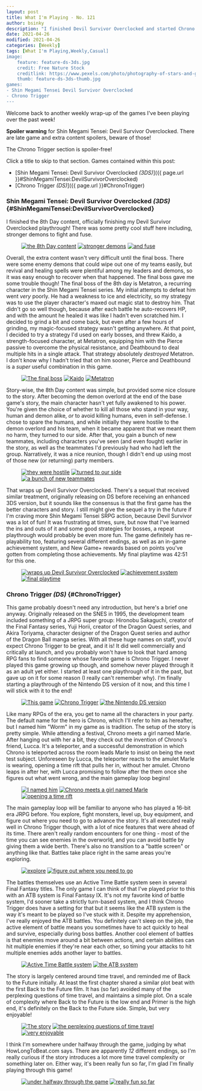 ```yaml
---
layout: post
title: What I'm Playing - No. 121
author: bsinky
description: "I finished Devil Survivor Overclocked and started Chrono Trigger!"
date: 2021-04-26
modified: 2021-04-26
categories: [Weekly]
tags: [What I'm Playing,Weekly,Casual]
image:
    feature: feature-ds-3ds.jpg
    credit: Free Nature Stock
    creditlink: https://www.pexels.com/photo/photography-of-stars-and-galaxy-1376766/
    thumb: feature-ds-3ds-thumb.jpg
games:
- Shin Megami Tensei Devil Survivor Overclocked
- Chrono Trigger
---
```


Welcome back to another weekly wrap-up of the games I've been playing over the
past week!

**Spoiler warning** for Shin Megami Tensei: Devil Survivor Overclocked. There are late game and extra content spoilers, beware of those!

The Chrono Trigger section is spoiler-free!

Click a title to skip to that section. Games contained within this post:

 - [Shin Megami Tensei: Devil Survivor Overclocked *(3DS)*]({{ page.url }}#ShinMegamiTensei:DevilSurvivorOverclocked)
 - [Chrono Trigger *(DS)*]({{ page.url }}#ChronoTrigger)

<!--more-->

### Shin Megami Tensei: Devil Survivor Overclocked *(3DS)*    {#ShinMegamiTensei:DevilSurvivorOverclocked}

I finished the 8th Day content, officially finishing my Devil Survivor
Overclocked playthrough! There was some pretty cool stuff here including,
stronger demons to fight and fuse.

<figure class="third">
    <a href="https://i.imgur.com/VV1WX3k.png"><img src="https://i.imgur.com/VV1WX3km.png" alt="the 8th Day content"/></a>
    <a href="https://i.imgur.com/E7DhPHP.png"><img src="https://i.imgur.com/E7DhPHPm.png" alt="stronger demons"/></a>
    <a href="https://i.imgur.com/7lJV04F.png"><img src="https://i.imgur.com/7lJV04Fm.png" alt="and fuse"/></a>
</figure>

Overall, the extra content wasn't very difficult until the final boss. There
were some enemy demons that could wipe out one of my teams easily, but revival
and healing spells were plentiful among my leaders and demons, so it was easy
enough to recover when that happened. The final boss gave me some trouble
though! The final boss of the 8th day is Metatron, a recurring character in the
Shin Megami Tensei series. My initial attempts to defeat him went *very* poorly.
He had a weakness to ice and electricity, so my strategy was to use the player
character's maxed out magic stat to destroy him. That didn't go so well though,
because after each battle he auto-recovers HP, and with the amount he healed it
was like I hadn't even scratched him. I decided to grind a bit and come back,
but even after a few hours of grinding, my magic-focused strategy wasn't getting
anywhere. At that point, I decided to try a strategy I'd used on early bosses,
and threw Kaido, a strength-focused character, at Metatron, equipping him with
the Pierce passive to overcome the physical resistance, and Deathbound to deal
multiple hits in a single attack. That strategy absolutely *destroyed* Metatron.
I don't know why I hadn't tried that on him sooner, Pierce and Deathbound is a
*super* useful combination in this game.

<figure class="third">
    <a href="https://i.imgur.com/6wcpwjV.png"><img src="https://i.imgur.com/6wcpwjVm.png" alt="The final boss"/></a>
    <a href="https://i.imgur.com/PeF060u.png"><img src="https://i.imgur.com/PeF060um.png" alt="Kaido"/></a>
    <a href="https://i.imgur.com/szO6yoG.png"><img src="https://i.imgur.com/szO6yoGm.png" alt="Metatron"/></a>
</figure>

Story-wise, the 8th Day content was simple, but provided some nice closure to
the story. After becoming the demon overlord at the end of the base game's
story, the main character hasn't yet fully awakened to his power. You're given
the choice of whether to kill all those who stand in your way, human and demon
alike, *or* to avoid killing humans, even in self-defense. I chose to spare the
humans, and while initially they were hostile to the demon overlord and his
team, when it became apparent that we meant them no harm, they turned to our
side. After that, you gain a bunch of new teammates, including characters you've
seen (and even fought) earlier in the story, as well as the teammates I'd
previously had who had left the group. Narratively, it was a nice reunion,
though I didn't end up using most of those new (or returning) party members.

<figure class="third">
    <a href="https://i.imgur.com/LrOZxAD.png"><img src="https://i.imgur.com/LrOZxADm.png" alt="they were hostile"/></a>
    <a href="https://i.imgur.com/DBAWbRt.png"><img src="https://i.imgur.com/DBAWbRtm.png" alt="turned to our side"/></a>
    <a href="https://i.imgur.com/Hr9Mhyg.png"><img src="https://i.imgur.com/Hr9Mhygm.png" alt="a bunch of new teammates"/></a>
</figure>

That wraps up Devil Survivor Overclocked. There's a sequel that received similar
treatment, originally releasing on DS before receiving an enhanced 3DS version,
but it sounds like the consensus is that the first game has the better
characters and story. I still might give the sequel a try in the future if I'm
craving more Shin Megami Tensei SRPG action, because Devil Survivor was a lot of
fun! It was frustrating at times, sure, but now that I've learned the ins and
outs of it and some good strategies for bosses, a repeat playthrough would
probably be even more fun. The game definitely has re-playability too, featuring
several different endings, as well as an in-game achievement system, and New
Game+ rewards based on points you've gotten from completing those achievements.
My final playtime was 42:51 for this one.

<figure class="third">
    <a href="https://i.imgur.com/vvdKboI.png"><img src="https://i.imgur.com/vvdKboIm.png" alt="wraps up Devil Survivor Overclocked"/></a>
    <a href="https://i.imgur.com/wqoPKP2.png"><img src="https://i.imgur.com/wqoPKP2m.png" alt="achievement system"/></a>
    <a href="https://i.imgur.com/AzZBVkN.png"><img src="https://i.imgur.com/AzZBVkNm.png" alt="final playtime"/></a>
</figure>

### Chrono Trigger *(DS)*    {#ChronoTrigger}

This game probably doesn't need any introduction, but here's a brief one anyway.
Originally released on the SNES in 1995, the development team included something
of a JRPG super group: Hironobu Sakaguchi, creator of the Final Fantasy series,
Yuji Horii, creator of the Dragon Quest series, and Akira Toriyama, character
designer of the Dragon Quest series and author of the Dragon Ball manga series.
With all these huge names on staff, you'd expect Chrono Trigger to be great, and
it is! It did well commercially and critically at launch, and you probably won't
have to look that hard among RPG fans to find someone whose favorite game is
Chrono Trigger. I never played this game growing up though, and somehow never
played through it as an adult yet either. I started at least one playthrough of
it in the past, but gave up on it for some reason (I really can't remember why).
I'm finally starting a playthrough of the Nintendo DS version of it now, and
this time I will stick with it to the end!

<figure class="third">
    <a href="https://i.imgur.com/tgEcSHW.png"><img src="https://i.imgur.com/tgEcSHWm.png" alt="This game"/></a>
    <a href="https://i.imgur.com/vYPn4Ey.png"><img src="https://i.imgur.com/vYPn4Eym.png" alt="Chrono Trigger"/></a>
    <a href="https://i.imgur.com/GiueyJl.png"><img src="https://i.imgur.com/GiueyJlm.png" alt="the Nintendo DS version"/></a>
</figure>

Like many RPGs of the era, you get to name all the characters in your party. The
default name for the hero is Chrono, which I'll refer to him as hereafter, but I
named him "Worm" in my game as is tradition. The setup of the story is pretty
simple. While attending a festival, Chrono meets a girl named Marle. After
hanging out with her a bit, they check out the invention of Chrono's friend,
Lucca. It's a teleporter, and a successful demonstration in which Chrono is
teleported across the room leads Marle to insist on being the next test subject.
Unforeseen by Lucca, the teleporter reacts to the amulet Marle is wearing,
opening a time rift that pulls her in, without her amulet. Chrono leaps in after
her, with Lucca promising to follow after the them once she figures out what
went wrong, and the main gameplay loop begins!

<figure class="third">
    <a href="https://i.imgur.com/OS9gNSQ.png"><img src="https://i.imgur.com/OS9gNSQm.png" alt="I named him"/></a>
    <a href="https://i.imgur.com/jhPdzMA.png"><img src="https://i.imgur.com/jhPdzMAm.png" alt="Chrono meets a girl named Marle"/></a>
    <a href="https://i.imgur.com/FdvXm9Z.png"><img src="https://i.imgur.com/FdvXm9Zm.png" alt="opening a time rift"/></a>
</figure>

The main gameplay loop will be familiar to anyone who has played a 16-bit era
JRPG before. You explore, fight monsters, level up, buy equipment, and figure
out where you need to go to advance the story. It's all executed really well in
Chrono Trigger though, with a lot of nice features that were ahead of its time.
There aren't really random encounters for one thing - most of the time you can
see enemies in the overworld, and you can avoid battle by giving them a wide
berth. There's also no transition to a "battle screen" or anything like that.
Battles take place right in the same areas you're exploring.

<figure class="third center">
    <a href="https://i.imgur.com/CBqRPnL.png"><img src="https://i.imgur.com/CBqRPnLm.png" alt="explore"/></a>
    <a href="https://i.imgur.com/GfOcF3n.png"><img src="https://i.imgur.com/GfOcF3nm.png" alt="figure out where you need to go"/></a>
</figure>

The battles themselves use an Active Time Battle system seen in several Final
Fantasy titles. The only game I can think of that I've played prior to this with
an ATB system is Final Fantasy IX. It's not my favorite kind of battle system,
I'd sooner take a strictly turn-based system, and I think Chrono Trigger does
have a setting for that but it seems like the ATB system is the way it's meant
to be played so I've stuck with it. Despite my apprehension, I've really enjoyed
the ATB battles. You definitely can't sleep on the job, the active element of
battle means you sometimes have to act quickly to heal and survive, especially
during boss battles. Another cool element of battles is that enemies move around
a bit between actions, and certain abilities can hit multiple enemies if they're
near each other, so timing your attacks to hit multiple enemies adds another
layer to battles.

<figure class="half">
    <a href="https://i.imgur.com/tf18fLr.png"><img src="https://i.imgur.com/tf18fLrm.png" alt="Active Time Battle system"/></a>
    <a href="https://i.imgur.com/b7nLcdB.png"><img src="https://i.imgur.com/b7nLcdBm.png" alt="the ATB system"/></a>
</figure>

The story is largely centered around time travel, and reminded me of Back to the
Future initially. At least the first chapter shared a similar plot beat with the
first Back to the Future film. It has (so far) avoided many of the perplexing
questions of time travel, and maintains a simple plot. On a scale of complexity
where Back to the Future is the low end and Primer is the high end, it's
definitely on the Back to the Future side. Simple, but very enjoyable!

<figure class="third">
    <a href="https://i.imgur.com/3ImCljh.png"><img src="https://i.imgur.com/3ImCljhm.png" alt="The story"/></a>
    <a href="https://i.imgur.com/cz57wAd.png"><img src="https://i.imgur.com/cz57wAdm.png" alt="the perplexing questions of time travel"/></a>
    <a href="https://i.imgur.com/YkXwpqC.png"><img src="https://i.imgur.com/YkXwpqCm.png" alt="very enjoyable"/></a>
</figure>

I think I'm somewhere under halfway through the game, judging by what
HowLongToBeat.com says. There are apparently *12* different endings, so I'm
really curious if the story introduces a lot more time travel complexity or
something later on. Either way, it's been really fun so far, I'm glad I'm
finally playing through this game!

<figure class="third center">
    <a href="https://i.imgur.com/sy1znQe.png"><img src="https://i.imgur.com/sy1znQem.png" alt="under halfway through the game"/></a>
    <a href="https://i.imgur.com/ZcvLFLq.png"><img src="https://i.imgur.com/ZcvLFLqm.png" alt="really fun so far"/></a>
</figure>

